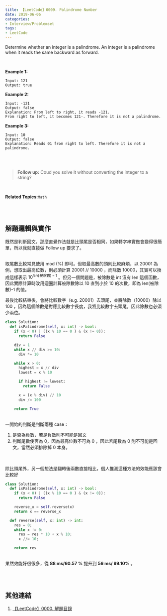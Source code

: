 ```yaml
---
title: 【LeetCode】0009. Palindrome Number
date: 2019-06-06
categories:
- Interview/Problemset
tags:
- LeetCode
--- 
```


Determine whether an integer is a palindrome. An integer is a palindrome when it reads the same backward as forward.

<!--more-->
<br>

**Example 1:**
```
Input: 121
Output: true
```

**Example 2:**
```
Input: -121
Output: false
Explanation: From left to right, it reads -121. 
From right to left, it becomes 121-. Therefore it is not a palindrome.
```

**Example 3:**
```
Input: 10
Output: false
Explanation: Reads 01 from right to left. Therefore it is not a palindrome.
```
<br><br>

>**Follow up:**
Coud you solve it without converting the integer to a string?

<br>

**Related Topics:**`Math`

<br><br>

## 解題邏輯與實作
既然是判斷回文，那麼直覺作法就是比頭尾是否相同，如果轉字串實做會變得很簡單，所以我就直接做 Follow up 要求了。

<br> 取尾數比較常見使用 mod (%) 即可。但取最高數的頭則比較麻煩，以 20001 為例，想取出最高位數，則必須計算 20001 // 10000 ，而除數 10000，其實可以換成這樣表示 $10^{len(被除數)-1}$ 。但另一個問題是，被除數是 int 沒有 len 這個函數，因此實際計算時改用迴圈計算被除數除以 10 直到小於 10 的次數，即為 len(被除數)-1 的值。

最後比較結束後，會將比較數字（e.g. 20001）去頭尾，並將除數（10000）除以 100 ，因為這個除數是對應比較數字長度，我將比較數字去頭尾，因此除數也必須少兩位。

```python
class Solution:
  def isPalindrome(self, x: int) -> bool:
    if (x < 0) | ((x % 10 == 0 ) & (x != 0)):
      return False

    div = 1
    while x // div >= 10:
      div *= 10

    while x > 0:
      highest = x // div
      lowest = x % 10

      if highest != lowest:
        return False

      x = (x % div) // 10
      div /= 100

    return True		
```
<br> 一開始的判斷是判斷兩種 case：
1. 是否為負數，若是負數則不可能是回文
2. 判斷尾數使否為 0，因為最高位數不可為 0 ，因此若尾數為 0 則不可能是回文，當然必須排除掉 0 本身。


<br><br>
除比頭尾外，另一個想法是翻轉後兩數直接相比，個人推測這種方法的效能應該會比較好

```python
class Solution:
  def isPalindrome(self, x: int) -> bool:
    if (x < 0) | ((x % 10 == 0 ) & (x != 0)):
      return False

    reverse_x = self.reverse(x)
    return x == reverse_x

  def reverse(self, x: int) -> int:
    res = 0;
    while x != 0:
      res = res * 10 + x % 10;
      x //= 10;

    return res
```
<br> 果然效能好很很多，從 **88 ms/60.57 %** 提升到 **56 ms/ 99.10%** 。

<br><br>

## 其他連結
1. [【LeetCode】0000. 解題目錄](/LeetCode-0000-Contents/)